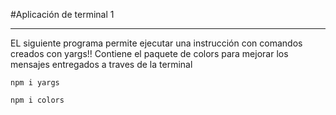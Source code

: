#Aplicación de terminal 1
*************
EL siguiente programa permite ejecutar una instrucción con comandos creados con yargs!!
Contiene el paquete de colors para mejorar los mensajes entregados a traves de la terminal

`npm i yargs`

`npm i colors`

